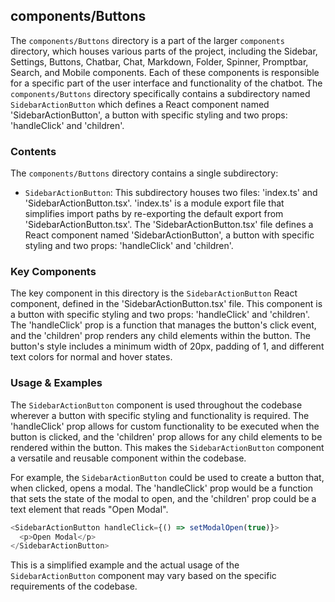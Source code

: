 
## components/Buttons

The `components/Buttons` directory is a part of the larger `components` directory, which houses various parts of the project, including the Sidebar, Settings, Buttons, Chatbar, Chat, Markdown, Folder, Spinner, Promptbar, Search, and Mobile components. Each of these components is responsible for a specific part of the user interface and functionality of the chatbot. The `components/Buttons` directory specifically contains a subdirectory named `SidebarActionButton` which defines a React component named 'SidebarActionButton', a button with specific styling and two props: 'handleClick' and 'children'. 

### Contents

The `components/Buttons` directory contains a single subdirectory:

- `SidebarActionButton`: This subdirectory houses two files: 'index.ts' and 'SidebarActionButton.tsx'. 'index.ts' is a module export file that simplifies import paths by re-exporting the default export from 'SidebarActionButton.tsx'. The 'SidebarActionButton.tsx' file defines a React component named 'SidebarActionButton', a button with specific styling and two props: 'handleClick' and 'children'. 

### Key Components

The key component in this directory is the `SidebarActionButton` React component, defined in the 'SidebarActionButton.tsx' file. This component is a button with specific styling and two props: 'handleClick' and 'children'. The 'handleClick' prop is a function that manages the button's click event, and the 'children' prop renders any child elements within the button. The button's style includes a minimum width of 20px, padding of 1, and different text colors for normal and hover states.

### Usage & Examples

The `SidebarActionButton` component is used throughout the codebase wherever a button with specific styling and functionality is required. The 'handleClick' prop allows for custom functionality to be executed when the button is clicked, and the 'children' prop allows for any child elements to be rendered within the button. This makes the `SidebarActionButton` component a versatile and reusable component within the codebase.

For example, the `SidebarActionButton` could be used to create a button that, when clicked, opens a modal. The 'handleClick' prop would be a function that sets the state of the modal to open, and the 'children' prop could be a text element that reads "Open Modal".

```typescript
<SidebarActionButton handleClick={() => setModalOpen(true)}>
  <p>Open Modal</p>
</SidebarActionButton>
```

This is a simplified example and the actual usage of the `SidebarActionButton` component may vary based on the specific requirements of the codebase.
